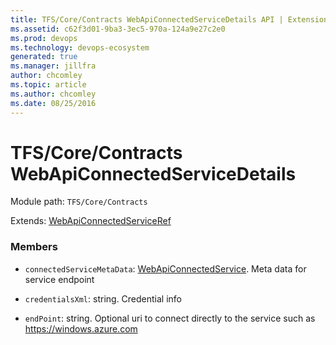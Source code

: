 ```yaml
---
title: TFS/Core/Contracts WebApiConnectedServiceDetails API | Extensions for Azure DevOps Services
ms.assetid: c62f3d01-9ba3-3ec5-970a-124a9e27c2e0
ms.prod: devops
ms.technology: devops-ecosystem
generated: true
ms.manager: jillfra
author: chcomley
ms.topic: article
ms.author: chcomley
ms.date: 08/25/2016
---
```


# TFS/Core/Contracts WebApiConnectedServiceDetails

Module path: `TFS/Core/Contracts`

Extends: [WebApiConnectedServiceRef](../../../TFS/Core/Contracts/WebApiConnectedServiceRef.md)

### Members

* `connectedServiceMetaData`: [WebApiConnectedService](../../../TFS/Core/Contracts/WebApiConnectedService.md). Meta data for service endpoint

* `credentialsXml`: string. Credential info

* `endPoint`: string. Optional uri to connect directly to the service such as https://windows.azure.com

